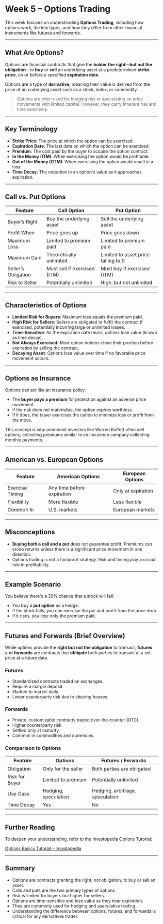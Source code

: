 # Week 5 – Options Trading

This week focuses on understanding **Options Trading**, including how options work, the key types, and how they differ from other financial instruments like futures and forwards.

---

## What Are Options?

Options are financial contracts that give the **holder the right—but not the obligation**—to **buy** or **sell** an underlying asset at a predetermined **strike price**, on or before a specified **expiration date**.

Options are a type of **derivative**, meaning their value is derived from the price of an underlying asset such as a stock, index, or commodity.

> Options are often used for hedging risk or speculating on price movements with limited capital. However, they carry inherent risk and time sensitivity.

---

## Key Terminology

- **Strike Price**: The price at which the option can be exercised.
- **Expiration Date**: The last date on which the option can be exercised.
- **Premium**: The cost paid by the buyer to acquire the option contract.
- **In the Money (ITM)**: When exercising the option would be profitable.
- **Out of the Money (OTM)**: When exercising the option would result in a loss.
- **Time Decay**: The reduction in an option's value as it approaches expiration.

---

## Call vs. Put Options

| Feature            | Call Option                        | Put Option                          |
|-------------------|------------------------------------|-------------------------------------|
| Buyer’s Right     | Buy the underlying asset           | Sell the underlying asset           |
| Profit When       | Price goes up                      | Price goes down                     |
| Maximum Loss      | Limited to premium paid            | Limited to premium paid             |
| Maximum Gain      | Theoretically unlimited             | Limited to asset price falling to 0 |
| Seller’s Obligation| Must sell if exercised (ITM)      | Must buy if exercised (ITM)         |
| Risk to Seller    | Potentially unlimited              | High, but not unlimited             |

---

## Characteristics of Options

- **Limited Risk for Buyers**: Maximum loss equals the premium paid.
- **High Risk for Sellers**: Sellers are obligated to fulfill the contract if exercised, potentially incurring large or unlimited losses.
- **Time-Sensitive**: As the expiration date nears, options lose value (known as time decay).
- **Not Always Exercised**: Most option holders close their position before expiration by selling the contract.
- **Decaying Asset**: Options lose value over time if no favorable price movement occurs.

---

## Options as Insurance

Options can act like an insurance policy:

- The **buyer pays a premium** for protection against an adverse price movement.
- If the risk does not materialize, the option expires worthless.
- If it does, the buyer exercises the option to minimize loss or profit from the move.

This concept is why prominent investors like Warren Buffett often sell options, collecting premiums similar to an insurance company collecting monthly payments.

---

## American vs. European Options

| Feature               | American Options                | European Options                |
|----------------------|---------------------------------|---------------------------------|
| Exercise Timing       | Any time before expiration       | Only at expiration              |
| Flexibility           | More flexible                    | Less flexible                   |
| Common In             | U.S. markets                     | European markets                |

---

## Misconceptions

- **Buying both a call and a put** does not guarantee profit. Premiums can erode returns unless there is a significant price movement in one direction.
- Options trading is not a foolproof strategy. Risk and timing play a crucial role in profitability.

---

## Example Scenario

You believe there's a 30% chance that a stock will fall:

- You buy a **put option** as a hedge.
- If the stock falls, you can exercise the put and profit from the price drop.
- If it rises, you lose only the premium paid.

---

## Futures and Forwards (Brief Overview)

While options provide the **right but not the obligation** to transact, **futures** and **forwards** are contracts that **obligate** both parties to transact at a set price at a future date.

### Futures

- Standardized contracts traded on exchanges.
- Require a margin deposit.
- Marked to market daily.
- Lower counterparty risk due to clearing houses.

### Forwards

- Private, customizable contracts traded over-the-counter (OTC).
- Higher counterparty risk.
- Settled only at maturity.
- Common in commodities and currencies.

### Comparison to Options

| Feature           | Options                         | Futures / Forwards                |
|------------------|----------------------------------|-----------------------------------|
| Obligation       | Only for the seller              | Both parties are obligated        |
| Risk for Buyer   | Limited to premium               | Potentially unlimited             |
| Use Case         | Hedging, speculation             | Hedging, arbitrage, speculation   |
| Time Decay       | Yes                              | No                                |

---

## Further Reading

To deepen your understanding, refer to the Investopedia Options Tutorial:

[Options Basics Tutorial – Investopedia](https://www.investopedia.com/options-basics-tutorial-4583012)

---

## Summary

- Options are contracts granting the right, not obligation, to buy or sell an asset.
- Calls and puts are the two primary types of options.
- Risk is limited for buyers but higher for sellers.
- Options are time-sensitive and lose value as they near expiration.
- They are commonly used for hedging and speculative trading.
- Understanding the difference between options, futures, and forwards is critical for any derivatives trader.
